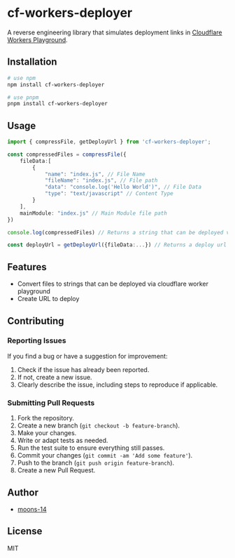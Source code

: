 # cf-workers-deployer

A reverse engineering library that simulates deployment links in [Cloudflare Workers Playground](https://workers.new).

## Installation

```bash
# use npm
npm install cf-workers-deployer

# use pnpm
pnpm install cf-workers-deployer
```

## Usage

```typescript
import { compressFile, getDeployUrl } from 'cf-workers-deployer';

const compressedFiles = compressFile({
    fileData:[
        {
            "name": "index.js", // File Name
            "fileName": "index.js", // File path
            "data": "console.log('Hello World')", // File Data
            "type": "text/javascript" // Content Type
        }
    ],
    mainModule: "index.js" // Main Module file path
})

console.log(compressedFiles) // Returns a string that can be deployed via cloudflare worker playground

const deployUrl = getDeployUrl({fileData:...}) // Returns a deploy url
```

## Features

- Convert files to strings that can be deployed via cloudflare worker playground
- Create URL to deploy

## Contributing

### Reporting Issues

If you find a bug or have a suggestion for improvement:
1. Check if the issue has already been reported.
2. If not, create a new issue.
3. Clearly describe the issue, including steps to reproduce if applicable.

### Submitting Pull Requests

1. Fork the repository.
2. Create a new branch (`git checkout -b feature-branch`).
3. Make your changes.
4. Write or adapt tests as needed.
5. Run the test suite to ensure everything still passes.
6. Commit your changes (`git commit -am 'Add some feature'`).
7. Push to the branch (`git push origin feature-branch`).
8. Create a new Pull Request.

## Author

- [moons-14](https://github.com/moons-14)

## License

MIT
